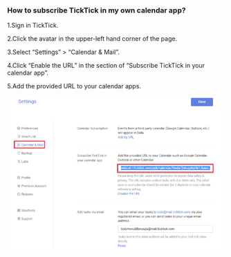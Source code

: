 ### How to subscribe TickTick in my own calendar app?

1.Sign in TickTick.

2.Click the avatar in the upper-left hand corner of the page.

3.Select “Settings” > “Calendar & Mail”.

4.Click “Enable the URL” in the section of “Subscribe TickTick in your calendar app”.

5.Add the provided URL to your calendar apps.

![](calendarsubscription.png)
